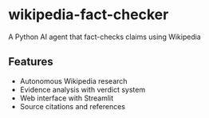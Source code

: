 # wikipedia-fact-checker
A Python AI agent that fact-checks claims using Wikipedia

## Features
- Autonomous Wikipedia research
- Evidence analysis with verdict system
- Web interface with Streamlit
- Source citations and references
